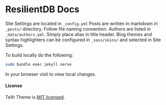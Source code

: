 # ResilientDB Docs

Site Settings are located in `_config.yml`
Posts are written in markdown in `_posts/` directory. Follow file naming convention.
Authors are listed in `_data/authors.yml`. Simply place alias in title header.
Blog themes and syntax highlighters can be configured in `_sass/skins/` and selected in Site Settings. 

To build locally do the following:

```bash
sudo bundle exec jekyll serve
```

In your browser visit [](http://127.0.0.1:4000/blog/) to view local changes.

#### License

TeXt Theme is [MIT licensed](https://github.com/kitian616/jekyll-TeXt-theme/blob/master/LICENSE).
